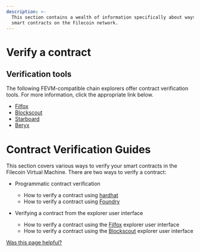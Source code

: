 ```yaml
---
description: >-
  This section contains a wealth of information specifically about ways to verify
  smart contracts on the Filecoin network.
---
```


# Verify a contract

## Verification tools

The following FEVM-compatible chain explorers offer contract verification tools. For more information, click the appropriate link below.

- [Filfox](https://filfox.info/en/contract)
- [Blockscout](https://filecoin.blockscout.com/)
- [Starboard](https://fvm.starboard.ventures/explorer/verifier)
- [Beryx](https://beryx.zondax.ch/contract_verifier)

# Contract Verification Guides

This section covers various ways to verify your smart contracts in the Filecoin Virtual Machine. There are two ways to verify a contract:

- Programmatic contract verification
  - How to verify a contract using [hardhat](/smart-contracts/developing-contracts/verify-a-contract/programatic/hardhat.md)
  - How to verify a contract using [Foundry](/smart-contracts/developing-contracts/verify-a-contract/programatic/foundry.md)
- Verifying a contract from the explorer user interface

  - How to verify a contract using the [Filfox](/smart-contracts/developing-contracts/verify-a-contract/explorer-interface/filfox.md) explorer user interface
  - How to verify a contract using the [Blockscout](/smart-contracts/developing-contracts/verify-a-contract/explorer-interface/blockscout.md) explorer user interface

[Was this page helpful?](https://airtable.com/apppq4inOe4gmSSlk/pagoZHC2i1iqgphgl/form?prefill_Page+URL=https://docs.filecoin.io/smart-contracts/developing-contracts/verify-a-contract)
